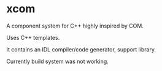 # xcom
A component system for C++ highly inspired by COM.

Uses C++ templates.

It contains an IDL compiler/code generator, support library.

Currently build system was not working.
